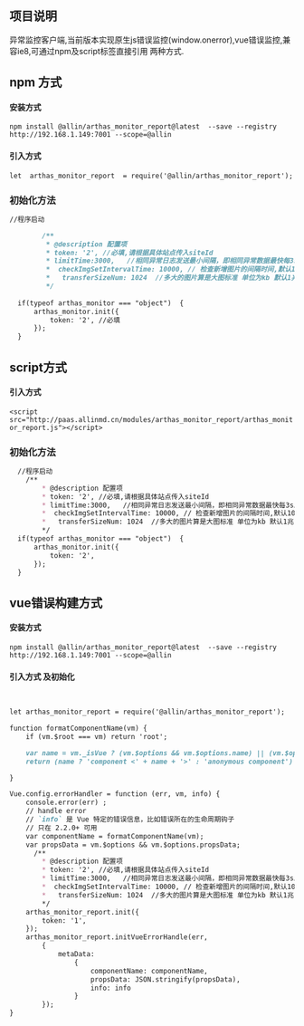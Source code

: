 ## 项目说明

异常监控客户端,当前版本实现原生js错误监控(window.onerror),vue错误监控,兼容ie8,可通过npm及script标签直接引用
两种方式.

## npm 方式

#### 安装方式
`npm install @allin/arthas_monitor_report@latest  --save --registry http://192.168.1.149:7001 --scope=@allin`

#### 引入方式

`let  arthas_monitor_report  = require('@allin/arthas_monitor_report');`

### 初始化方法

```markdown
//程序启动

        /**
         * @description 配置项
         * token: '2', //必填,请根据具体站点传入siteId
         * limitTime:3000,   //相同异常日志发送最小间隔，即相同异常数据最快每3s发送一次
         *  checkImgSetIntervalTime: 10000, // 检查新增图片的间隔时间,默认10s
         *   transferSizeNum: 1024  //多大的图片算是大图标准 单位为kb 默认1兆
         */
         
  if(typeof arthas_monitor === "object")  {
      arthas_monitor.init({
          token: '2', //必填
      });
  }
```
## script方式

#### 引入方式
`<script src="http://paas.allinmd.cn/modules/arthas_monitor_report/arthas_monitor_report.js"></script>`

### 初始化方法

```markdown
  //程序启动
    /**
        * @description 配置项
        * token: '2', //必填,请根据具体站点传入siteId
        * limitTime:3000,   //相同异常日志发送最小间隔，即相同异常数据最快每3s发送一次
        *  checkImgSetIntervalTime: 10000, // 检查新增图片的间隔时间,默认10s
        *   transferSizeNum: 1024  //多大的图片算是大图标准 单位为kb 默认1兆
        */
  if(typeof arthas_monitor === "object")  {
      arthas_monitor.init({
          token: '2',
      });
  }
```

## vue错误构建方式

#### 安装方式

`npm install @allin/arthas_monitor_report@latest  --save --registry http://192.168.1.149:7001 --scope=@allin`

#### 引入方式 及初始化

```markdown


let arthas_monitor_report = require('@allin/arthas_monitor_report');

function formatComponentName(vm) {
    if (vm.$root === vm) return 'root';

    var name = vm._isVue ? (vm.$options && vm.$options.name) || (vm.$options && vm.$options._componentTag) : vm.name;
    return (name ? 'component <' + name + '>' : 'anonymous component') + (vm._isVue && vm.$options && vm.$options.__file ? ' at ' + (vm.$options && vm.$options.__file) : '');

}

Vue.config.errorHandler = function (err, vm, info) {
    console.error(err) ;
    // handle error
    // `info` 是 Vue 特定的错误信息，比如错误所在的生命周期钩子
    // 只在 2.2.0+ 可用
    var componentName = formatComponentName(vm);
    var propsData = vm.$options && vm.$options.propsData;
      /**
        * @description 配置项
        * token: '2', //必填,请根据具体站点传入siteId
        * limitTime:3000,   //相同异常日志发送最小间隔，即相同异常数据最快每3s发送一次
        *  checkImgSetIntervalTime: 10000, // 检查新增图片的间隔时间,默认10s
        *   transferSizeNum: 1024  //多大的图片算是大图标准 单位为kb 默认1兆
        */
    arthas_monitor_report.init({
        token: '1',
    });
    arthas_monitor_report.initVueErrorHandle(err,
        {
            metaData:
                {
                    componentName: componentName,
                    propsData: JSON.stringify(propsData),
                    info: info
                }
        });
}

```